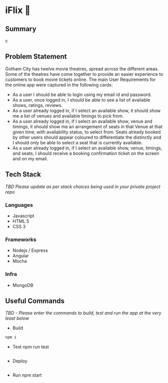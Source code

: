 # iFlix 🍿
## Summary
c
## Problem Statement
Gotham City has twelve movie theatres, spread across the different areas. Some of the theatres have come together to provide an easier experience to customers to book movie tickets online.
The main User Requirements for the online app were captured in the following cards:

* As a user I should be able to login using my email id and password.
* As a user, once logged in, I should be able to see a list of available shows, ratings, reviews.
* As a user already logged in, if I select an available show, it should show me a list of venues and available timings to pick from.
* As a user already logged in, if I select an available show, venue and timings, it should show me an arrangement of seats in that Venue at that given time, with availability status, to select from. Seats already booked by other users should appear coloured to differentiate the distinctly and I should only be able to select a seat that is currently available.
* As a user already logged in, if I select an available show, venue, timings, and seats, I should receive a booking confirmation ticket on the screen and on my email.

## Tech Stack
_TBD Please update as per stack choices being used in your private project repo_

### Languages
* Javascript
* HTML 5
* CSS 3

### Frameworks
* Nodejs / Express
* Angular
* Mocha

### Infra
* MongoDB

## Useful Commands
_TBD - Please enter the commands to build, test and run the app at the very least below_

* Build

```go to backend
npm i
```

* Test
npm run test
```

```

* Deploy

```

```

* Run
npm start
```

```
